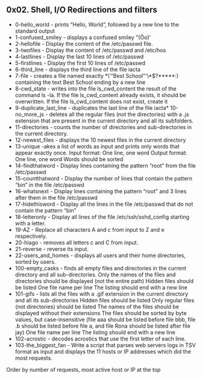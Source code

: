 ## 0x02. Shell, I/O Redirections and filters

* 0-hello_world - prints “Hello, World”, followed by a new line to the standard output
* 1-confused_smiley - displays a confused smiley "(Ôo)'
* 2-hellofile - Display the content of the /etc/passwd file.
* 3-twofiles - Display the content of /etc/passwd and /etc/hos
* 4-lastlines - Display the last 10 lines of /etc/passwd
* 5-firstlines - Display the first 10 lines of /etc/passwd
* 6-third_line - displays the third line of the file iacta
* 7-file - creates a file named exactly \*\\'"Best School"\'\\*$\?\*\*\*\*\*:) containing the text Best School ending by a new line
* 8-cwd_state - writes into the file ls_cwd_content the result of the command ls -la. If the file ls_cwd_content already exists, it should be overwritten. If the file ls_cwd_content does not exist, create it
* 9-duplicate_last_line - duplicates the last line of the file iacta* 10-no_more_js - deletes all the regular files (not the directories) with a .js extension that are present in the current directory and all its subfolders.
* 11-directories - counts the number of directories and sub-directories in the current directory.
* 12-newest_files - displays the 10 newest files in the current directory
* 13-unique -akes a list of words as input and prints only words that appear exactly once.
Input format: One line, one word Output format: One line, one word
Words should be sorted
* 14-findthatword - Display lines containing the pattern “root” from the file /etc/passwd
* 15-countthatword - Display the number of lines that contain the pattern “bin” in the file /etc/passwd
* 16-whatsnext - Display lines containing the pattern “root” and 3 lines after them in the file /etc/passwd
* 17-hidethisword - Display all the lines in the file /etc/passwd that do not contain the pattern “bin”
* 18-letteronly - Display all lines of the file /etc/ssh/sshd_config starting with a letter.
* 19-AZ - Replace all characters A and c from input to Z and e respectively.
* 20-hiago - removes all letters c and C from input.
* 21-reverse - reverse its input.
* 22-users_and_homes - displays all users and their home directories, sorted by users.
* 100-empty_casks - finds all empty files and directories in the current directory and all sub-directories.
Only the names of the files and directories should be displayed (not the entire path)
Hidden files should be listed
One file name per line
The listing should end with a new line
*  101-gifs - lists all the files with a .gif extension in the current directory and all its sub-directories
Hidden files should be listed
Only regular files (not directories) should be listed
The names of the files should be displayed without their extensions
The files should be sorted by byte values, but case-insensitive (file aaa should be listed before file bbb, file .b should be listed before file a, and file Rona should be listed after file jay)
One file name per line
The listing should end with a new line
* 102-acrostic - decodes acrostics that use the first letter of each line.
* 103-the_biggest_fan - Write a script that parses web servers logs in TSV format as input and displays the 11 hosts or IP addresses which did the most requests.

Order by number of requests, most active host or IP at the top


